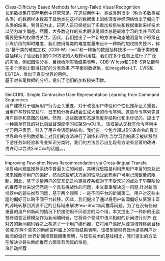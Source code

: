  Class-Difficulty Based Methods for Long-Tailed Visual Recognition      
 长尾数据集在实际用例中非常常见，在这些用例中，类或类别很少（称为多数类或头类）的数据样本数高于其他类在这样的数据集上训练深度神经网络给出了偏向于头类的结果。到目前为止，研究人员已经提出了多重加权损失和数据重新采样技术以努力减少偏差。然而，大多数这样的技术假设尾部类总是最难学习的类并且因此需要更多的权重或关注。因此，我们提出了一种新的方法来动态地测量每个班级在训练阶段的瞬时难度，我们使用每类的难度度量来设计一种新的加权损失技术，称为“基于类的难度加权（CDB-W）loss“和一种新的数据抽样技术——”基于类的难度抽样为了验证我们的CDB方法的大规模可用性，我们在多个任务上进行了广泛的实验，例如图像分类、目标检测实验结果表明，CDB-W loss和CDB-S算法能够在多个类别上取得较好的分类效果.不平衡的数据集，如ImageNet-LT、LVIS和EGTEA，类似于真实世界的用例。      
 基于对长尾数据的分析，提出了他们的加权损失函数。    
 
 ----
 SimCURL: Simple Contrastive User Representation Learning from Command Sequences     
 用户建模对于理解用户行为至关重要，对于改善用户体验和个性化推荐至关重要。当用户与软件交互时，日志和分析系统会生成大量的命令序列。这些命令序列包含用户目标和意图的线索。然而，这些数据形态是高度非结构化和未标记的。提出了一种简单有效的对比自监督深度学习框架SimCURL，该框架从无标签命令序列中学习用户表示，引入了用户会话网络结构，我们在一个包含超过5亿条命令的真实世界命令序列数据集上对我们的方法进行了训练和评估.当学习到的表示被转移到下游任务如经验和专业知识分类时，我们的方法显示出比现有方法有显著的改进.    
 或许可以尝试SimCxx的话题。。。   

 -----    
 Improving Few-shot News Recommendation via Cross-lingual Transfe        
 冷启动问题是推荐系统中普遍关注的问题，其研究思路是利用热用户丰富的交互记录来推断冷用户的偏好，然而这些解决方案的性能受到热用户可用记录数量的限制，因此，基于少量用户的交互记录构建推荐系统对于不受欢迎的或处于早期阶段的推荐平台来说仍然是一个具有挑战性的问题，本文着重解决这一问题.针对新闻推荐中的镜头推荐问题，基于两个观察：一是不同平台的新闻第二，用户对这些主题的偏好可以跨不同平台转移。因此，我们提出了通过将用户新闻偏好从资源丰富的源域转移到资源不足的目标域来解决few-Shot新闻推荐问题。为了在没有任何重叠的用户和新闻的情况下桥接使用不同语言的两个域，本文提出了一种新的无监督跨语言迁移模型作为新闻编码器，它将两个领域中语义相似的新闻进行对齐.在对齐的新闻编码器之上构造了一个用户编码器，它将用户偏好从源领域转移到目标领域.在两个真实的新闻语料库上的实验结果表明，该模型能够有效地提高用户对新闻的偏好.世界新闻推荐数据集表明，与现有技术的基线相比，我们提出的方法在解决少镜头新闻推荐方面具有优越的性能。     
 冷启动推荐     

 -------     
 